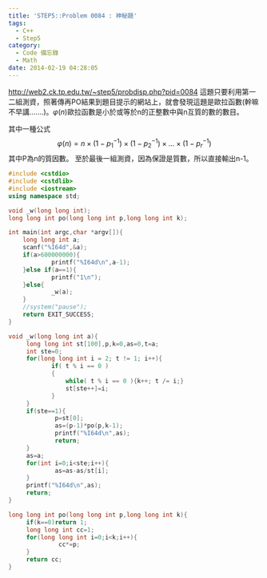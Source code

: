 ```yaml
---
title: 'STEP5::Problem 0084 : 神秘題'
tags:
  - C++
  - Step5
category:
  - Code 備忘錄
  - Math
date: 2014-02-19 04:28:05
---
```


http://web2.ck.tp.edu.tw/~step5/probdisp.php?pid=0084
這題只要利用第一二組測資，照著傳再PO結果到題目提示的網站上，就會發現這題是歐拉函數(幹嘛不早講.......)。$\varphi (n)$歐拉函數是小於或等於n的正整數中與n互質的數的數目。

<!--more-->

其中一種公式 $$ \varphi (n) = n \times (1-p ^{-1} _1) \times (1-p ^{-1} _2) \times ... \times (1-p ^{-1} _r) $$ 其中P為n的質因數。
至於最後一組測資，因為保證是質數，所以直接輸出n-1。

``` c++
#include <cstdio>
#include <cstdlib>
#include <iostream>
using namespace std;

void _w(long long int);
long long int po(long long int p,long long int k);

int main(int argc,char *argv[]){
    long long int a;
    scanf("%I64d",&a);
    if(a>600000000){
            printf("%I64d\n",a-1);
    }else if(a==1){
            printf("1\n");
    }else{
            _w(a);
    }
    //system("pause");
    return EXIT_SUCCESS;
}

void _w(long long int a){
     long long int st[100],p,k=0,as=0,t=a;
     int ste=0;
     for(long long int i = 2; t != 1; i++){
            if( t % i == 0 )
            {
                while( t % i == 0 ){k++; t /= i;}
                st[ste++]=i;
            }
     }
     if(ste==1){
             p=st[0];
             as=(p-1)*po(p,k-1);
             printf("%I64d\n",as);
             return;
     }
     as=a;
     for(int i=0;i<ste;i++){
             as=as-as/st[i];
     }
     printf("%I64d\n",as);
     return;
}

long long int po(long long int p,long long int k){
     if(k==0)return 1;
     long long int cc=1;
     for(long long int i=0;i<k;i++){
              cc*=p;
     }
     return cc;
}
```